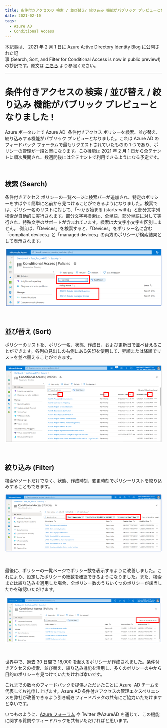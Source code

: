 ```yaml
---
title: 条件付きアクセスの 検索 / 並び替え/ 絞り込み 機能がパブリック プレビューとなりました !
date: 2021-02-10
tags:
  - Azure AD
  - Conditional Access
---
```


本記事は、 2021 年 2 月 1 日に Azure Active Directory Identity Blog に公開された記事 (Search, Sort, and Filter for Conditional Access is now in public preview!) の抄訳です。原文は [こちら](https://techcommunity.microsoft.com/t5/azure-active-directory-identity/search-sort-and-filter-for-conditional-access-is-now-in-public/ba-p/1994699) より参照ください。

----

# 条件付きアクセスの 検索 / 並び替え / 絞り込み 機能がパブリック プレビューとなりました !


Azure ポータル上で Azure AD  条件付きアクセス ポリシーを検索、並び替え、絞り込みする機能がパブリック プレビューとなりました。これは Azure AD のフィードバック フォーラムで最もリクエストされていたものの 1 つであり、ポリシーの管理が一段と楽になります。この機能は 2021 年 2 月 1 日から全テナントに順次展開され、数週間後には全テナントで利用できるようになる予定です。
 
<br>

## 検索 (Search)


条件付きアクセス ポリシーの一覧ページに検索バーが追加され、特定のポリシーをすばやく簡単に名前から見つけることができるようになりました。検索では、ポリシー名のリストに対して、「～から始まる (starts-with)」と部分文字列検索が自動的に実行されます。部分文字列検索は、全単語、部分単語に対して実行され、特殊文字のサポートが含まれています。検索は大文字小文字を区別しません。
例えば、「Devices」を検索すると、「Devices」をポリシー名に含む「compliant devices」と「managed devices」の両方のポリシーが検索結果として表示されます。

![](./search-sort-and-filter-for-ca/001.png)

<br>

## 並び替え (Sort)
ポリシーのリストを、ポリシー名、状態、作成日、および更新日で並べ替えることができます。各列の見出しの右側にある矢印を使用して、昇順または降順でリストを並べ替えることができます。

![](./search-sort-and-filter-for-ca/002.png)

<br>

## 絞り込み (Filter)
検索やソートだけでなく、状態、作成時刻、変更時刻でポリシーリストを絞り込みすることもできます。

![](./search-sort-and-filter-for-ca/003.png)

<br>

最後に、ポリシーの一覧ページでポリシー数を表示するように改善しました。これにより、設定したポリシーの総数を確認できるようになりました。また、検索または絞り込みを適用した場合、全ポリシー数のうちいくつのポリシーが該当したかを確認いただけます。

![](./search-sort-and-filter-for-ca/004.png)

<br>

世界中で、過去 30 日間で 18,000 を超えるポリシーが作成されました。条件付きアクセスの検索、並び替え、絞り込み機能を活用し、多くのポリシーの中から目的のポリシーを見つけていただければ幸いです。
 
これまでの数々のフィードバックを提供いただいたことに Azure  AD チームを代表してお礼申し上げます。Azure AD 条件付きアクセスの管理エクスペリエンスを弊社が改善できるよう引き続きフィードバックの共有にご協力いただけますと幸いです。

いつものように、[Azure フォーラム](https://feedback.azure.com/forums/169401-azure-active-directory) や Twitter @AzureAD を通じて、この機能に関する質問やフィードバックを共有いただければと思います。